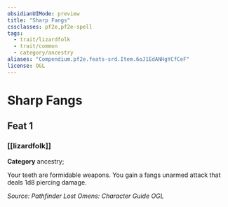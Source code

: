 ```yaml
---
obsidianUIMode: preview
title: "Sharp Fangs"
cssclasses: pf2e,pf2e-spell
tags:
  - trait/lizardfolk
  - trait/common
  - category/ancestry
aliases: "Compendium.pf2e.feats-srd.Item.6oJ1EdANHgYCfCeF"
license: OGL
---
```

# Sharp Fangs
## Feat 1
### [[lizardfolk]]

**Category** ancestry; 




Your teeth are formidable weapons. You gain a fangs unarmed attack that deals 1d8 piercing damage.

*Source: Pathfinder Lost Omens: Character Guide*
*OGL*
